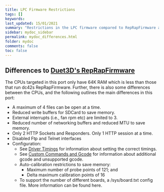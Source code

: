```yaml
---
title: LPC Firmware Restrictions
tags: []
keywords: 
last_updated: 15/01/2021
summary: "Restrictions in the LPC firmware compared to RepRapFirmware available on Duet3D hardware"
sidebar: mydoc_sidebar
permalink: mydoc_differences.html
folder: mydoc
comments: false
toc: false
---
```


## Differences to [Duet3D's RepRapFirmware](https://github.com/Duet3D/RepRapFirmware)

The CPUs targeted in this port only have 64K RAM which is less than those that run dc42s RepRapFirmware. Further, there is also some differences between the CPUs, and the following outlines the main differences in this port:  
* A maximum of 4 files can be open at a time.
* Reduced write buffers for SDCard to save memory.
* External interrupts (i.e., fan rpm etc) are limited to 3.
* Reduced number of networking buffers and reduced MTU to save memory.
* Only 2 HTTP Sockets and Responders. Only 1 HTTP session at a time.
* Disabled Ftp and Telnet interfaces
* Configuration:
  * See [Driver Timings](https://github.com/gloomyandy/RepRapFirmware/wiki/driver-timings) for information about setting the correct timings.
  * See [Custom Commands and Gcode](https://github.com/gloomyandy/RepRapFirmware/wiki/Custom-Commands-and-GCode) for information about additional gcode and unsupported gcode.  
  * Auto-calibration restrictions to save memory:
    * Maximum number of probe points of 121; and
    * Delta maximum calibration points of 16
  * To support the number of different boards, a /sys/board.txt config file. More information can be found here.